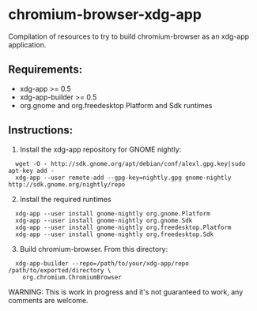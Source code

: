 chromium-browser-xdg-app
========================

Compilation of resources to try to build chromium-browser as an xdg-app application.

Requirements:
------------

  * xdg-app >= 0.5
  * xdg-app-builder >= 0.5
  * org.gnome and org.freedesktop Platform and Sdk runtimes

Instructions:
-------------

1. Install the xdg-app repository for GNOME nightly:
```
  wget -O - http://sdk.gnome.org/apt/debian/conf/alexl.gpg.key|sudo apt-key add -
  xdg-app --user remote-add --gpg-key=nightly.gpg gnome-nightly http://sdk.gnome.org/nightly/repo
```
2. Install the required runtimes
```
  xdg-app --user install gnome-nightly org.gnome.Platform
  xdg-app --user install gnome-nightly org.gnome.Sdk
  xdg-app --user install gnome-nightly org.freedesktop.Platform
  xdg-app --user install gnome-nightly org.freedesktop.Sdk
```
3. Build chromium-browser. From this directory:
```
  xdg-app-builder --repo=/path/to/your/xdg-app/repo /path/to/exported/directory \
    org.chromium.ChromiumBrowser
```

WARNING: This is work in progress and it's not guaranteed to work, any comments are welcome.
